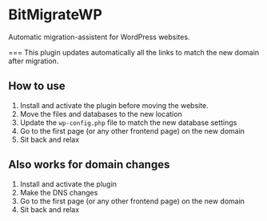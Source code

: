 BitMigrateWP
===

Automatic migration-assistent for WordPress websites.

===
This plugin updates automatically all the links to match the new domain after migration.


How to use
---

1. Install and activate the plugin before moving the website.
2. Move the files and databases to the new location
3. Update the `wp-config.php` file to match the new database settings
4. Go to the first page (or any other frontend page) on the new domain
5. Sit back and relax


Also works for domain changes
---

1. Install and activate the plugin
2. Make the DNS changes
3. Go to the first page (or any other frontend page) on the new domain
4. Sit back and relax
